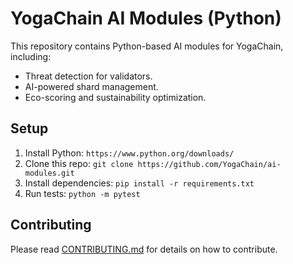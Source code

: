 # YogaChain AI Modules (Python)
This repository contains Python-based AI modules for YogaChain, including:
- Threat detection for validators.
- AI-powered shard management.
- Eco-scoring and sustainability optimization.

## Setup
1. Install Python: `https://www.python.org/downloads/`
2. Clone this repo: `git clone https://github.com/YogaChain/ai-modules.git`
3. Install dependencies: `pip install -r requirements.txt`
4. Run tests: `python -m pytest`

## Contributing
Please read [CONTRIBUTING.md](CONTRIBUTING.md) for details on how to contribute.
